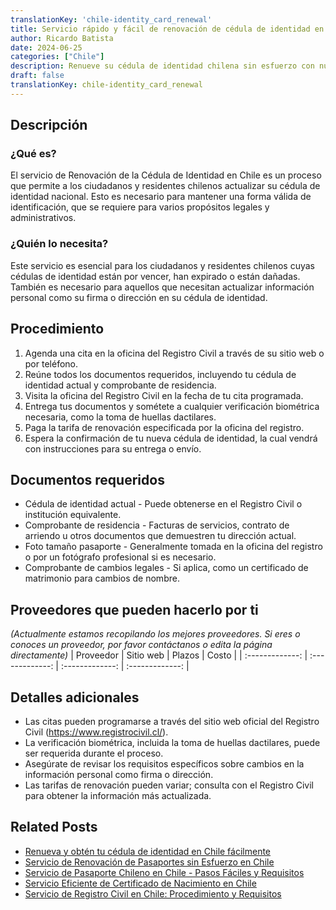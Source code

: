 ```yaml
---
translationKey: 'chile-identity_card_renewal'
title: Servicio rápido y fácil de renovación de cédula de identidad en Chile
author: Ricardo Batista
date: 2024-06-25
categories: ["Chile"]
description: Renueve su cédula de identidad chilena sin esfuerzo con nuestra guía paso a paso y lista de documentos requeridos.
draft: false
translationKey: chile-identity_card_renewal
---
```


## Descripción
### ¿Qué es?
El servicio de Renovación de la Cédula de Identidad en Chile es un proceso que permite a los ciudadanos y residentes chilenos actualizar su cédula de identidad nacional. Esto es necesario para mantener una forma válida de identificación, que se requiere para varios propósitos legales y administrativos.

### ¿Quién lo necesita?
Este servicio es esencial para los ciudadanos y residentes chilenos cuyas cédulas de identidad están por vencer, han expirado o están dañadas. También es necesario para aquellos que necesitan actualizar información personal como su firma o dirección en su cédula de identidad.

## Procedimiento

1. Agenda una cita en la oficina del Registro Civil a través de su sitio web o por teléfono.
2. Reúne todos los documentos requeridos, incluyendo tu cédula de identidad actual y comprobante de residencia.
3. Visita la oficina del Registro Civil en la fecha de tu cita programada.
4. Entrega tus documentos y sométete a cualquier verificación biométrica necesaria, como la toma de huellas dactilares.
5. Paga la tarifa de renovación especificada por la oficina del registro.
6. Espera la confirmación de tu nueva cédula de identidad, la cual vendrá con instrucciones para su entrega o envío.

## Documentos requeridos

- Cédula de identidad actual - Puede obtenerse en el Registro Civil o institución equivalente.
- Comprobante de residencia - Facturas de servicios, contrato de arriendo u otros documentos que demuestren tu dirección actual.
- Foto tamaño pasaporte - Generalmente tomada en la oficina del registro o por un fotógrafo profesional si es necesario.
- Comprobante de cambios legales - Si aplica, como un certificado de matrimonio para cambios de nombre.

## Proveedores que pueden hacerlo por ti
_(Actualmente estamos recopilando los mejores proveedores. Si eres o conoces un proveedor, por favor contáctanos o edita la página directamente)_
| Proveedor      |     Sitio web     |     Plazos    |       Costo      |
| :-------------: | :-------------: |  :-------------: | :-------------: |

## Detalles adicionales

- Las citas pueden programarse a través del sitio web oficial del Registro Civil (https://www.registrocivil.cl/).
- La verificación biométrica, incluida la toma de huellas dactilares, puede ser requerida durante el proceso.
- Asegúrate de revisar los requisitos específicos sobre cambios en la información personal como firma o dirección.
- Las tarifas de renovación pueden variar; consulta con el Registro Civil para obtener la información más actualizada.


## Related Posts

- [Renueva y obtén tu cédula de identidad en Chile fácilmente](https://tramitit.com/es/guides/chile/cédula_de_identidad/)
- [Servicio de Renovación de Pasaportes sin Esfuerzo en Chile](https://tramitit.com/es/guides/chile/renovación_de_pasaporte/)
- [Servicio de Pasaporte Chileno en Chile - Pasos Fáciles y Requisitos](https://tramitit.com/es/guides/chile/pasaporte_chileno/)
- [Servicio Eficiente de Certificado de Nacimiento en Chile](https://tramitit.com/es/guides/chile/certificado_de_nacimiento/)
- [Servicio de Registro Civil en Chile: Procedimiento y Requisitos](https://tramitit.com/es/guides/chile/inscripción_en_el_registro_civil/)